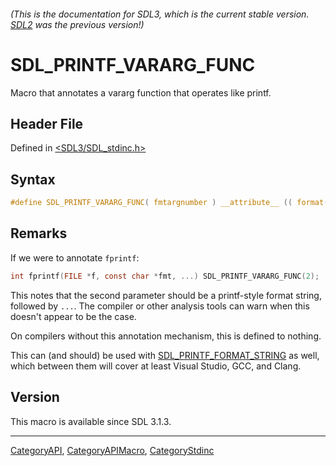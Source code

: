 ###### (This is the documentation for SDL3, which is the current stable version. [SDL2](https://wiki.libsdl.org/SDL2/) was the previous version!)
# SDL_PRINTF_VARARG_FUNC

Macro that annotates a vararg function that operates like printf.

## Header File

Defined in [<SDL3/SDL_stdinc.h>](https://github.com/libsdl-org/SDL/blob/main/include/SDL3/SDL_stdinc.h)

## Syntax

```c
#define SDL_PRINTF_VARARG_FUNC( fmtargnumber ) __attribute__ (( format( __printf__, fmtargnumber, fmtargnumber+1 )))
```

## Remarks

If we were to annotate `fprintf`:

```c
int fprintf(FILE *f, const char *fmt, ...) SDL_PRINTF_VARARG_FUNC(2);
```

This notes that the second parameter should be a printf-style format
string, followed by `...`. The compiler or other analysis tools can warn
when this doesn't appear to be the case.

On compilers without this annotation mechanism, this is defined to nothing.

This can (and should) be used with
[SDL_PRINTF_FORMAT_STRING](SDL_PRINTF_FORMAT_STRING) as well, which between
them will cover at least Visual Studio, GCC, and Clang.

## Version

This macro is available since SDL 3.1.3.

----
[CategoryAPI](CategoryAPI), [CategoryAPIMacro](CategoryAPIMacro), [CategoryStdinc](CategoryStdinc)

